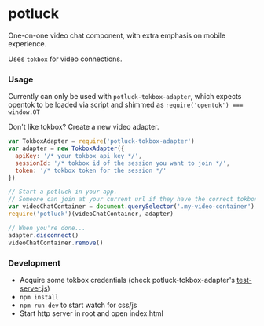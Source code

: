 # potluck

One-on-one video chat component, with extra emphasis on mobile experience.

Uses `tokbox` for video connections.

### Usage

Currently can only be used with `potluck-tokbox-adapter`, which expects opentok to be
loaded via script and shimmed as `require('opentok') === window.OT`

Don't like tokbox? Create a new video adapter.

```js
var TokboxAdapter = require('potluck-tokbox-adapter')
var adapter = new TokboxAdapter({
  apiKey: '/* your tokbox api key */',
  sessionId: '/* tokbox id of the session you want to join */',
  token: '/* tokbox token for the session */'
})

// Start a potluck in your app.
// Someone can join at your current url if they have the correct tokbox credentials.
var videoChatContainer = document.querySelector('.my-video-container')
require('potluck')(videoChatContainer, adapter)

// When you're done...
adapter.disconnect()
videoChatContainer.remove()
```

### Development

- Acquire some tokbox credentials (check potluck-tokbox-adapter's [test-server.js](https://github.com/eaze/potluck-tokbox-adapter/blob/master/test-server.js))
- `npm install`
- `npm run dev` to start watch for css/js
- Start http server in root and open index.html
